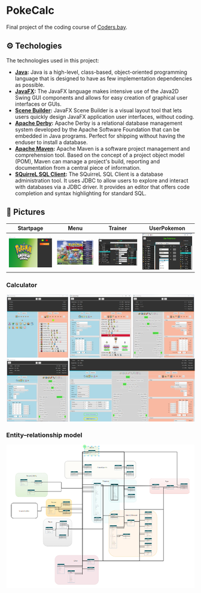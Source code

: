 # PokeCalc

Final project of the coding course of [Coders.bay](https://www.codersbay.at/de).

## ⚙️ Techologies

The technologies used in this project:

- **[Java](https://www.java.com/en/):** Java is a high-level, class-based, object-oriented programming language that is designed to have as few implementation dependencies as possible.
- **[JavaFX](https://openjfx.io/):** The JavaFX language makes intensive use of the Java2D Swing GUI components and allows for easy creation of graphical user interfaces or GUIs.
- **[Scene Builder](https://gluonhq.com/products/scene-builder/):** JavaFX Scene Builder is a visual layout tool that lets users quickly design JavaFX application user interfaces, without coding.
- **[Apache Derby](https://db.apache.org/derby/):** Apache Derby is a relational database management system developed by the Apache Software Foundation that can be embedded in Java programs. Perfect for shipping without having the enduser to install a database.
- **[Apache Maven](https://maven.apache.org/):** Apache Maven is a software project management and comprehension tool. Based on the concept of a project object model (POM), Maven can manage a project's build, reporting and documentation from a central piece of information.
- **[SQuirreL SQL Client](http://squirrel-sql.sourceforge.net/):** The SQuirreL SQL Client is a database administration tool. It uses JDBC to allow users to explore and interact with databases via a JDBC driver. It provides an editor that offers code completion and syntax highlighting for standard SQL.

## 📸 Pictures

| Startpage                                        | Menu                                   | Trainer                                      | UserPokemon                                           |
| ------------------------------------------------ | -------------------------------------- | -------------------------------------------- | ----------------------------------------------------- |
| ![Startpage png](./pictures/Startpage-small.png) | ![Menu png](./pictures/Menu-small.png) | ![Trainer png](./pictures/trainer-small.png) | ![User-Pokemon png](./pictures/userPokemon-small.png) |

### Calculator

![Picture of Calc](./pictures/calc.png)

### Entity–relationship model

![Entity–relationship model png](./pictures/erm.png)
